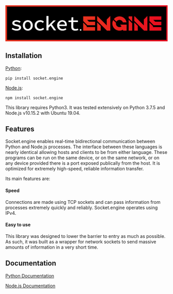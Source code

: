 <div align="center">
  <img src="https://raw.githubusercontent.com/0xJeremy/socket.engine/master/graphics/Logo.png">
</div>

## Installation

[Python](https://pypi.org/project/socket.engine/):

```
pip install socket.engine
```

[Node.js](https://www.npmjs.com/package/socket.engine):

```
npm install socket.engine
```

This library requires Python3. It was tested extensively on Python 3.7.5 and Node.js v10.15.2 with Ubuntu 19.04.

## Features

Socket.engine enables real-time bidirectional communication between Python and Node.js processes. The interface between these languages is nearly identical allowing hosts and clients to be from either language. These programs can be run on the same device, or on the same network, or on any device provided there is a port exposed publically from the host. It is optimized for extremely high-speed, reliable information transfer.

Its main features are:

#### Speed

Connections are made using TCP sockets and can pass information from processes extremely quickly and reliably. Socket.engine operates using IPv4.

#### Easy to use

This library was designed to lower the barrier to entry as much as possible. As such, it was built as a wrapper for network sockets to send massive amounts of information in a very short time.

## Documentation

[Python Documentation](https://github.com/0xJeremy/socket.engine/blob/master/python/README.md)

[Node.js Documentation](https://github.com/0xJeremy/socket.engine/blob/master/nodejs/README.md)
